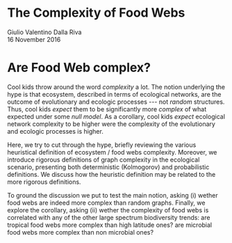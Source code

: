# The Complexity of Food Webs
Giulio Valentino Dalla Riva  
16 November 2016  



# Are Food Web complex?

Cool kids throw around the word _complexity_ a lot. The notion underlying the hype is that ecosystem, described in terms of ecological networks, are the outcome of evolutionary and ecologic processes --- not _random_ structures. Thus, cool kids _expect_ them to be significantly more _complex_ of what expected under some _null model_. As a corollary, cool kids _expect_ ecological network complexity to be higher were the complexity of the evolutionary and ecologic processes is higher.

Here, we try to cut through the hype, briefly reviewing the various heuristical definition of ecosystem / food webs complexity. Moreover, we introduce rigorous definitions of graph complexity in the ecological scenario, presenting both deterministic (Kolmogorov) and probabilistic definitions. We discuss how the heuristic definition may be related to the more rigorous definitions.

To ground the discussion we put to test the main notion, asking (i) wether food webs are indeed more complex than random graphs. Finally, we explore the corollary, asking (ii) wether the complexity of food webs is correlated with any of the other large spectrum biodiversity trends: are tropical food webs more complex than high latitude ones? are microbial food webs more complex than non microbial ones?
